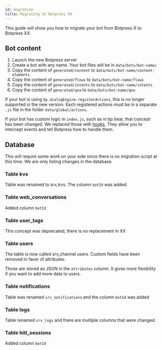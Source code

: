 ```yaml
---
id: migration
title: Migrating to Botpress XX
---
```


This guide will show you how to migrate your bot from Botpress X to Botpress XX.

## Bot content

1. Launch the new Botpress server
1. Create a bot with any name. Your bot files will be in `data/bots/bot-name/`
1. Copy the content of `generated/content` to `data/bots/bot-name/content-elements`
1. Copy the content of `generated/flows` to `data/bots/bot-name/flows`
1. Copy the content of `generated/intents` to `data/bots/bot-name/intents`
1. Copy the content of `generated/qna` to `data/bots/bot-name/qna`

If your bot is using `bp.dialogEngine.registerActions`, this is no longer supported in the new version. Each registered actions must be in a separate `.js` file in the folder `data/global/actions`.

If your bot has custom logic in `index.js`, such as in bp.hear, that concept has been changed. We replaced those with [hooks](../getting_started/hooks). They allow you to intercept events and tell Botpress how to handle them.

## Database

This will require some work on your side since there is no migration script at this time. We are only listing changes in the database.

### Table kvs

Table was renamed to srv_kvs. The column `botId` was added.

### Table web_conversations

Added column `botId`

### Table user_tags

This concept was deprecated, there is no replacement in XX

### Table users

The table is now called srv_channel users. Custom fields have been removed in favor of attributes.

Those are stored as JSON in the `attributes` column. It gives more flexibility if you want to add more data to users.

### Table notifications

Table was renamed `srv_notifications` and the column `botId` was added

### Table logs

Table renamed `srv_logs` and there are multiple columns that were changed.

### Table hitl_sessions

Added column `botId`
